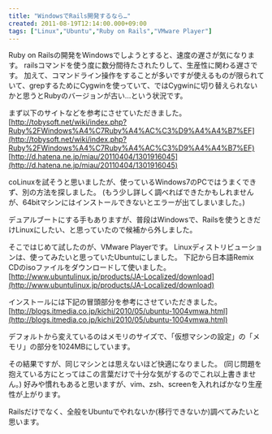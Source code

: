```yaml
---
title: "WindowsでRails開発するなら…"
created: 2011-08-19T12:14:00.000+09:00
tags: ["Linux","Ubuntu","Ruby on Rails","VMware Player"]
---
```

Ruby on Railsの開発をWindowsでしようとすると、速度の遅さが気になります。
railsコマンドを使う度に数分間待たされたりして、生産性に関わる遅さです。
加えて、コマンドライン操作をすることが多いですが使えるものが限られていて、grepするためにCygwinを使っていて、ではCygwinに切り替えられないかと思うとRubyのバージョンが古い…という状況です。
<!--more-->
まず以下のサイトなどを参考にさせていただきました。
[http://tobysoft.net/wiki/index.php?Ruby%2FWindows%A4%C7Ruby%A4%AC%C3%D9%A4%A4%B7%EF](http://tobysoft.net/wiki/index.php?Ruby%2FWindows%A4%C7Ruby%A4%AC%C3%D9%A4%A4%B7%EF)
[http://d.hatena.ne.jp/miau/20110404/1301916045](http://d.hatena.ne.jp/miau/20110404/1301916045)

coLinuxを試そうと思いましたが、使っているWindows7のPCではうまくできず、別の方法を探しました。
(もう少し詳しく調べればできたかもしれませんが、64bitマシンにはインストールできないとエラーが出てしまいました。)

デュアルブートにする手もありますが、普段はWindowsで、Railsを使うときだけLinuxにしたい、と思っていたので候補から外しました。

そこではじめて試したのが、VMware Playerです。
Linuxディストリビューションは、使ってみたいと思っていたUbuntuにしました。
下記から日本語Remix CDのisoファイルをダウンロードして使いました。
[http://www.ubuntulinux.jp/products/JA-Localized/download](http://www.ubuntulinux.jp/products/JA-Localized/download)

インストールには下記の冒頭部分を参考にさせていただきました。
[http://blogs.itmedia.co.jp/kichi/2010/05/ubuntu-1004vmwa.html](http://blogs.itmedia.co.jp/kichi/2010/05/ubuntu-1004vmwa.html)

デフォルトから変えているのはメモリのサイズで、「仮想マシンの設定」の「メモリ」の部分を1024MBにしています。

その結果ですが、同じマシンとは思えないほど快適になりました。
(同じ問題を抱えている方にとってはこの言葉だけで十分な気がするのでこれ以上書きません。)
好みや慣れもあると思いますが、vim、zsh、screenを入れればかなり生産性が上がります。

Railsだけでなく、全般をUbuntuでやれないか(移行できないか)調べてみたいと思います。
